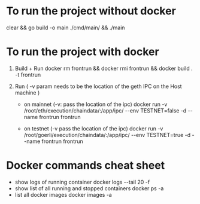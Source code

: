 # To run the project without docker
clear && go build -o main ./cmd/main/ && ./main

# To run the project with docker

1. Build + Run
    docker rm frontrun && docker rmi frontrun && docker build . -t frontrun

2. Run ( -v param needs to be the location of the geth IPC on the Host machine ) 

    - on mainnet (-v: pass the location of the ipc)
   docker run -v /root/eth/execution/chaindata/:/app/ipc/ --env TESTNET=false -d --name frontrun frontrun

    - on testnet (-v pass the location of the ipc)
    docker run -v /root/goerli/execution/chaindata/:/app/ipc/ --env TESTNET=true -d --name frontrun  frontrun

# Docker commands cheat sheet

- show logs of running container
    docker logs <name> --tail 20 -f 
- show list of all running and stopped containers
    docker ps -a
- list all docker images
    docker images -a
